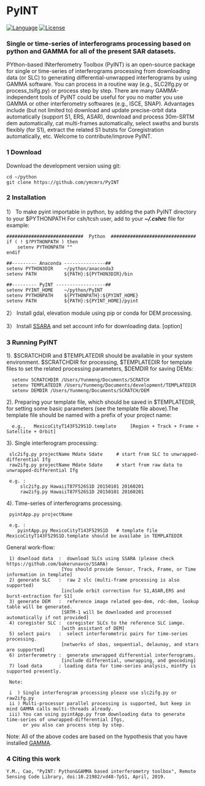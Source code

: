 # PyINT
[![Language](https://img.shields.io/badge/python-3.5%2B-blue.svg)](https://www.python.org/)
[![License](https://img.shields.io/badge/license-GPL-yellow.svg)](https://github.com/ymcmrs/PyINT/blob/master/LICENSE)

### Single or time-series of interferograms processing based on python and GAMMA for all of the present SAR datasets. 

PYthon-based INterferometry Toolbox (PyINT) is an open-source package for single or time-series of interferograms processing from downloading data (or SLC) to generating differential-unwrapped interferograms by using GAMMA software. You can process in a routine way (e.g., SLC2Ifg.py or process_tsifg.py) or process step by step. There are many GAMMA-independent tools of PyINT could be useful for you no matter you use GAMMA or other interferometry softwares (e.g., ISCE, SNAP). Advantages include (but not limited to) download and update precise-orbit data automatically (support S1, ERS, ASAR), download and process 30m-SRTM dem automatically, cat multi-frames automatically, select swaths and bursts flexibly (for S1), extract the related S1 butsts for Coregistration automatically, etc. Welcome to contribute/improve PyINT.


### 1 Download

Download the development version using git:   
   
    cd ~/python
    git clone https://github.com/ymcmrs/PyINT
    
    
### 2 Installation

 1） To make pyint importable in python, by adding the path PyINT directory to your $PYTHONPATH
     For csh/tcsh user, add to your **_~/.cshrc_** file for example:   

    ############################  Python  ###############################
    if ( ! $?PYTHONPATH ) then
        setenv PYTHONPATH ""
    endif
    
    ##--------- Anaconda ---------------## 
    setenv PYTHON3DIR    ~/python/anaconda3
    setenv PATH          ${PATH}:${PYTHON3DIR}/bin
    
    ##--------- PyINT ------------------## 
    setenv PYINT_HOME    ~/python/PyINT       
    setenv PYTHONPATH    ${PYTHONPATH}:${PYINT_HOME}
    setenv PATH          ${PATH}:${PYINT_HOME}/pyint
    
 2） Install gdal, elevation module using pip or conda for DEM processing.
 
 3） Install [SSARA](https://github.com/bakerunavco/SSARA) and set account info for downloading data. [option]
 
       
### 3 Running PyINT

1). $SCRATCHDIR and $TEMPLATEDIR should be available in your system environment. $SCRATCHDIR for processing, $TEMPLATEDIR for template files to set the related processing parameters, $DEMDIR for saving DEMs:        

      setenv SCRATCHDIR /Users/Yunmeng/Documents/SCRATCH         
      setenv TEMPLATEDIR /Users/Yunmeng/Documents/development/TEMPLATEDIR
      setenv DEMDIR /Users/Yunmeng/Documents/SCRATCH/DEM

2). Preparing your template file, which should be saved in $TEMPLATEDIR,  for setting some basic parameters (see the template file above).The template file should be named with a prefix of your project name:
         
      e.g.,   MexicoCityT143F529S1D.template     [Region + Track + Frame + Satellite + Orbit]


3). Single interferogram processing:

     slc2ifg.py projectName Mdate Sdate     # start from SLC to unwrapped-differential Ifg 
     raw2ifg.py projectName Mdate Sdate     # start from raw data to unwrapped-differential Ifg 
  
     e.g. :
         slc2ifg.py HawaiiT87F526S1D 20150101 20160201
         raw2ifg.py HawaiiT87F526S1D 20150101 20160201

4). Time-series of interferograms processing.

     pyintApp.py projectName
  
     e.g. :
        pyintApp.py MexicoCityT143F529S1D   # template file MexicoCityT143F529S1D.template should be availabe in TEMPLATEDIR
        
   General work-flow: 
   
     1) download data  :  download SLCs using SSARA (please check https://github.com/bakerunavco/SSARA)
                        [You should provide Sensor, Track, Frame, or Time information in template]                     
     2) generate SLC   :  raw 2 slc (multi-frame processing is also supported)
                        [include orbit correction for S1,ASAR,ERS and burst-extraction for S1]                      
     3) generate DEM   :  reference image related geo-dem, rdc-dem, lookup table will be generated. 
                        [SRTM-1 will be downloaded and processed automatically if not provided]                       
     4) coregister SLC :  coregister SLCs to the reference SLC iamge.
                        [with assistant of DEM]  
     5) select pairs   :  select interferometric pairs for time-series processing.
                        [networks of sbas, sequential, delaunay, and stars are supported]                     
     6) interferometry :  generate unwrapped differential interferograms.
                        [include differential, unwrapping, and geocoding]
     7) load data      : loading data for time-series analysis, mintPy is supported presently.
                         
     Note: 
     
     i  ) Single interferogram processing please use slc2ifg.py or raw2ifg.py
     ii ) Multi-processor parallel processing is supported, but keep in mind GAMMA calls multi-threads already.  
     iii) You can using pyintApp.py from downloading data to generate time-series of unwrapped-differential Ifgs, 
          or you also can process step by step.

              
Note:  All of the above codes are based on the hypothesis that you have installed [GAMMA](https://www.gamma-rs.ch/). 

### 4 Citing this work

    Y.M., Cao, "PyINT: Python&GAMMA based interferometry toolbox", Remote Sensing Code Library, doi:10.21982/vd48-7p51, April, 2019. 
